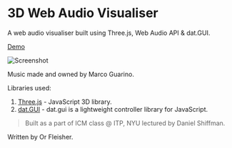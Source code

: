 # 3D Web Audio Visualiser
A web audio visualiser built using Three.js, Web Audio API & dat.GUI.

[Demo](https://juniorxsound.github.io/Flow/)

![Screenshot](https://github.com/juniorxsound/ICM-Fall-2016-/blob/master/5_Tones_of_Emotion/assets/screen.png "5 Tones of Emotion")

Music made and owned by Marco Guarino.

Libraries used:

1. [Three.js](https://github.com/mrdoob/three.js) - JavaScript 3D library.
3. [dat.GUI](https://github.com/dataarts/dat.gui) - dat.gui is a lightweight controller library for JavaScript.

> Built as a part of ICM class @ ITP, NYU lectured by Daniel Shiffman.

Written by Or Fleisher.
